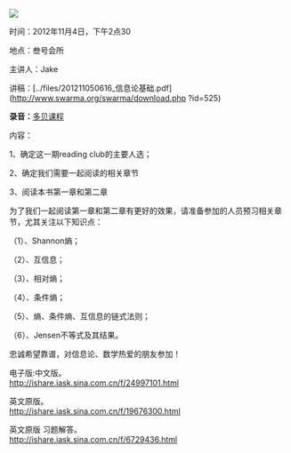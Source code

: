 ![](http://www.swarma.org/files/201210260320_20055834-1_b.jpg)  

时间：2012年11月4日，下午2点30

地点：叁号会所

主讲人：Jake

讲稿：[../files/201211050616_信息论基础.pdf](http://www.swarma.org/swarma/download.php
?id=525)

**录音：**[多贝课程](http://www.duobei.com/room/4282167851)

内容：

1、确定这一期reading club的主要人选；

2、确定我们需要一起阅读的相关章节

3、阅读本书第一章和第二章

为了我们一起阅读第一章和第二章有更好的效果，请准备参加的人员预习相关章节，尤其关注以下知识点：

（1）、Shannon熵；

（2）、互信息；

（3）、相对熵；

（4）、条件熵；

（5）、熵、条件熵、互信息的链式法则；

（6）、Jensen不等式及其结果。

忠诚希望靠谱，对信息论、数学热爱的朋友参加！

电子版:中文版。  
<http://ishare.iask.sina.com.cn/f/24997101.html>  
  
英文原版。  
<http://ishare.iask.sina.com.cn/f/19676300.html>  
  
英文原版 习题解答。  
<http://ishare.iask.sina.com.cn/f/6729436.html>

